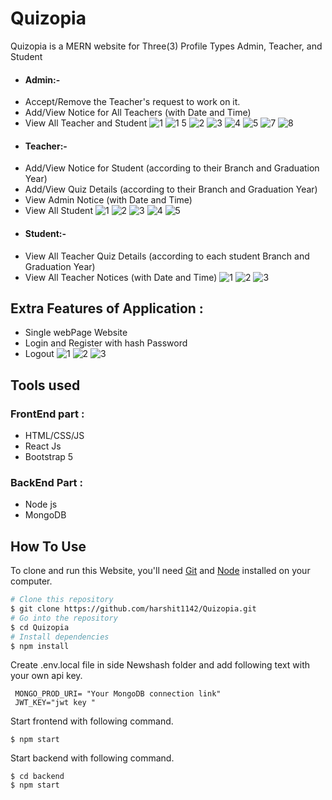 # Quizopia
Quizopia is a MERN website for Three(3) Profile Types Admin, Teacher, and Student
 * <h4>Admin:-</h1>
- Accept/Remove the Teacher's request to work on it.
- Add/View Notice for All Teachers (with Date and Time)
- View All Teacher and Student
![1](https://github.com/harshit1142/Quizopia/assets/112557145/47bd405c-a4bd-493d-b266-9d69ea07de72)
![1 5](https://github.com/harshit1142/Quizopia/assets/112557145/bfdc0920-c350-4cb0-9dc9-efa562addec3)
![2](https://github.com/harshit1142/Quizopia/assets/112557145/67044447-fd46-4572-b391-3f04d32972f1)
![3](https://github.com/harshit1142/Quizopia/assets/112557145/5f761989-34db-47ea-a71c-8fb9d1027df4)
![4](https://github.com/harshit1142/Quizopia/assets/112557145/ff97f8ab-4d95-4a99-8a26-b6cd827bf94a)
![5](https://github.com/harshit1142/Quizopia/assets/112557145/b141c216-bf75-49b1-94af-149526c2dc10)
![7](https://github.com/harshit1142/Quizopia/assets/112557145/71401f05-9eb5-4f60-b0c9-b6682c551e15)
![8](https://github.com/harshit1142/Quizopia/assets/112557145/d14aab55-0107-4cf2-bb29-660c8ec425db)

  
* <h4>Teacher:-</h1>
- Add/View Notice for Student (according to their Branch and Graduation Year)
- Add/View Quiz Details (according to their Branch and Graduation Year)
- View Admin Notice (with Date and Time)
- View All Student
![1](https://github.com/harshit1142/Quizopia/assets/112557145/1c62b80d-2e51-4738-94fd-8a8ecc188f84)
![2](https://github.com/harshit1142/Quizopia/assets/112557145/c67d5161-c40e-43b3-9ac4-8d2b601eaa4b)
![3](https://github.com/harshit1142/Quizopia/assets/112557145/1a510c8a-0640-44c3-a39c-646286a37ac5)
![4](https://github.com/harshit1142/Quizopia/assets/112557145/3815509b-c0a6-489b-b3f9-9216fb4ba50a)
![5](https://github.com/harshit1142/Quizopia/assets/112557145/f622182e-40ad-42ea-9517-df2f9c100231)

  
* <h4>Student:-</h1>
- View All Teacher Quiz Details (according to each student Branch and Graduation Year)
- View All Teacher Notices (with Date and Time)
![1](https://github.com/harshit1142/Quizopia/assets/112557145/b2bdb90e-9a86-4016-8e97-2042c5848a98)
![2](https://github.com/harshit1142/Quizopia/assets/112557145/57bd4f6c-24ee-41c1-bb5a-5e4f58190825)
![3](https://github.com/harshit1142/Quizopia/assets/112557145/e22ce1fc-bf31-4f48-a21d-3be6935c6ec5)


## Extra Features of Application :
- Single webPage Website
- Login and Register with hash Password
- Logout
![1](https://github.com/harshit1142/Quizopia/assets/112557145/e8613587-76f2-4139-9ae5-16b880ac18c4)
![2](https://github.com/harshit1142/Quizopia/assets/112557145/329837e4-a21c-4855-8ef7-e2d4144359a3)
![3](https://github.com/harshit1142/Quizopia/assets/112557145/4243fa73-c1ba-4e32-aaee-2a1218157e0c)

 
## Tools used 
### FrontEnd part :
- HTML/CSS/JS
- React Js
- Bootstrap 5

### BackEnd Part :
- Node js
- MongoDB


## How To Use

To clone and run this Website, you'll need [Git](https://git-scm.com) and [Node](https://nodejs.org/en/download/) installed on your computer.

```bash
# Clone this repository
$ git clone https://github.com/harshit1142/Quizopia.git
# Go into the repository
$ cd Quizopia
# Install dependencies
$ npm install
```

Create .env.local file in side Newshash folder and add following text with your own api key.
```
 MONGO_PROD_URI= "Your MongoDB connection link"
 JWT_KEY="jwt key "
```
Start frontend with following command.
```
$ npm start
```
Start backend with following command.
```
$ cd backend
$ npm start
```
